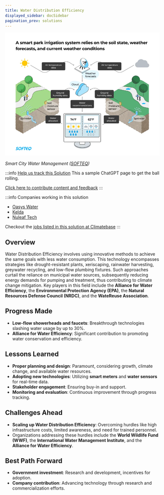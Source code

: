 ```yaml
---
title: Water Distribution Efficiency
displayed_sidebar: docSidebar
pagination_prev: solutions
---
```

![The smart park irrigation system calculates the amount of water each area needs depending on the state of the soil, weather forecast, and irrigation calendar.](/../static/img/water-distribution-efficiency.webp)

*Smart City Water Management ([SOFTEQ](https://www.softeq.com/blog/smart-water-management-using-iot-real-world-examples))*

:::info [Help us track this Solution](contribute)
This a sample ChatGPT page to get the ball rolling.

[Click here to contribute content and feedback](contribute)
:::

:::info Companies working in this solution 
- [Oasys Water](https://oasyswater.com)
- [Kelda](https://keldatechnology.com)
- [Nuleaf Tech](https://www.nuleaftech.com/)

Checkout the [jobs listed in this solution at Climatebase](https://climatebase.org/jobs?l=&q=&drawdown_solutions=Water+Distribution+Efficiency)
:::

## Overview

Water Distribution Efficiency involves using innovative methods to achieve the same goals with less water consumption. This technology encompasses strategies like drought-resistant plants, xeriscaping, rainwater harvesting, greywater recycling, and low-flow plumbing fixtures. Such approaches curtail the reliance on municipal water sources, subsequently reducing energy demands for pumping and treatment, thus contributing to climate change mitigation. Key players in this field include the **Alliance for Water Efficiency**, the **Environmental Protection Agency (EPA)**, the **Natural Resources Defense Council (NRDC)**, and the **WateReuse Association**.

## Progress Made

- **Low-flow showerheads and faucets**: Breakthrough technologies slashing water usage by up to 30%.
- **Alliance for Water Efficiency**: Significant contribution to promoting water conservation and efficiency.

## Lessons Learned

- **Proper planning and design**: Paramount, considering growth, climate change, and available water resources.
- **Adopting new technologies**: Utilizing **smart meters** and **water sensors** for real-time data.
- **Stakeholder engagement**: Ensuring buy-in and support.
- **Monitoring and evaluation**: Continuous improvement through progress tracking.

## Challenges Ahead

- **Scaling up Water Distribution Efficiency**: Overcoming hurdles like high infrastructure costs, limited awareness, and need for trained personnel.
- Organizations addressing these hurdles include the **World Wildlife Fund (WWF)**, the **International Water Management Institute**, and the **Alliance for Water Efficiency**.

## Best Path Forward

- **Government investment**: Research and development, incentives for adoption.
- **Company contribution**: Advancing technology through research and commercialization efforts.